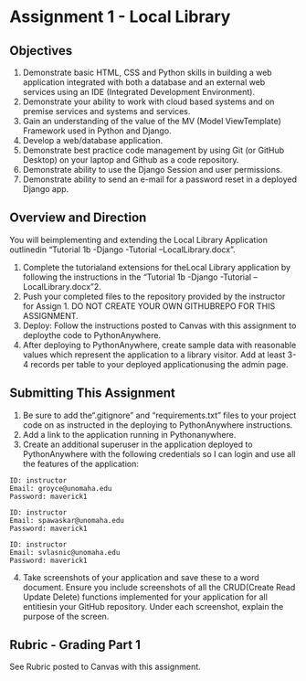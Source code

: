# Assignment 1 - Local Library

## Objectives
1. Demonstrate basic HTML, CSS and Python skills in building a web application integrated with both a database and an external web services using an IDE (Integrated Development Environment).
2. Demonstrate your ability to work with cloud based systems and on premise services and systems and services.
3. Gain an understanding of the value of the MV (Model ViewTemplate) Framework used in Python and Django.
4. Develop a web/database application.
5. Demonstrate best practice code management by using Git (or GitHub Desktop) on your laptop and Github as a code repository.  
6. Demonstrate ability to use the Django Session and user permissions.
7. Demonstrate ability to send an e-mail for a password reset in a deployed Django app.

## Overview and Direction
You will beimplementing and extending the Local Library Application outlinedin “Tutorial 1b -Django -Tutorial –LocalLibrary.docx”.

1. Complete the tutorialand extensions for theLocal Library application by following the instructions in the “Tutorial 1b -Django -Tutorial –LocalLibrary.docx”2.
2. Push your completed files to the repository provided by the instructor for Assign 1. DO NOT CREATE YOUR OWN GITHUBREPO FOR THIS ASSIGNMENT.
3. Deploy: Follow the instructions posted to Canvas with this assignment to deploythe code to PythonAnywhere.
4. After deploying to PythonAnywhere, create sample data with reasonable values which represent the application to a library visitor. Add at least 3-4 records per table to your deployed applicationusing the admin page.

## Submitting This Assignment
1. Be sure to add the“.gitignore” and “requirements.txt” files to your project code on as instructed in the deploying to PythonAnywhere instructions.
2. Add a link to the application running in Pythonanywhere. 
3. Create an additional superuser in the application deployed to PythonAnywhere with the following credentials so I can login and use all the features of the application:
```script
ID: instructor
Email: groyce@unomaha.edu
Password: maverick1

ID: instructor
Email: spawaskar@unomaha.edu
Password: maverick1

ID: instructor
Email: svlasnic@unomaha.edu
Password: maverick1
```
4. Take screenshots of your application and save these to a word document. Ensure you include screenshots of all the CRUD(Create Read Update Delete) functions implemented for your application for all entitiesin your GitHub repository. Under each screenshot, explain the purpose of the screen.  

## Rubric - Grading Part 1

See Rubric posted to Canvas with this assignment.
